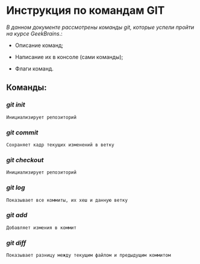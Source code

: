 # Инструкция по командам GIT
*В данном документе рассмотрены команды git, которые успели пройти на курсе GeekBrains*.:

* Описание команд;

* Написание их в консоле (сами команды);

* Флаги команд.

## Команды:

### *git init*

    Инициализирует репозиторий 


### *git commit*

    Сохраняет кадр текущих изменений в ветку


### *git checkout*

    Инициализирует репозиторий 

### *git log*

    Показывает все коммиты, их хеш и данную ветку

### *git add*

    Добавляет измения в коммит

### *git diff*

    Показывает разницу между текущим файлом и предыдущим коммитом

